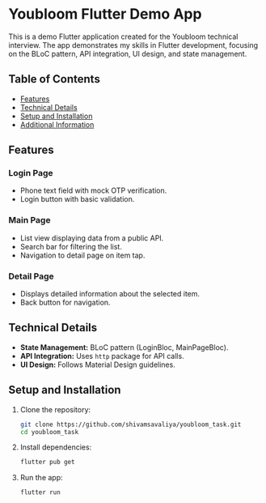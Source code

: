 # Youbloom Flutter Demo App

This is a demo Flutter application created for the Youbloom technical interview. The app demonstrates my skills in Flutter development, focusing on the BLoC pattern, API integration, UI design, and state management.

## Table of Contents

- [Features](#features)
- [Technical Details](#technical-details)
- [Setup and Installation](#setup-and-installation)
- [Additional Information](#additional-information)

## Features

### Login Page
- Phone text field with mock OTP verification.
- Login button with basic validation.

### Main Page
- List view displaying data from a public API.
- Search bar for filtering the list.
- Navigation to detail page on item tap.

### Detail Page
- Displays detailed information about the selected item.
- Back button for navigation.

## Technical Details
- **State Management:** BLoC pattern (LoginBloc, MainPageBloc).
- **API Integration:** Uses `http` package for API calls.
- **UI Design:** Follows Material Design guidelines.

## Setup and Installation

1. Clone the repository:

   ```bash
   git clone https://github.com/shivamsavaliya/youbloom_task.git
   cd youbloom_task

2. Install dependencies:
    ```bash
   flutter pub get
4. Run the app:
    ```bash
   flutter run

